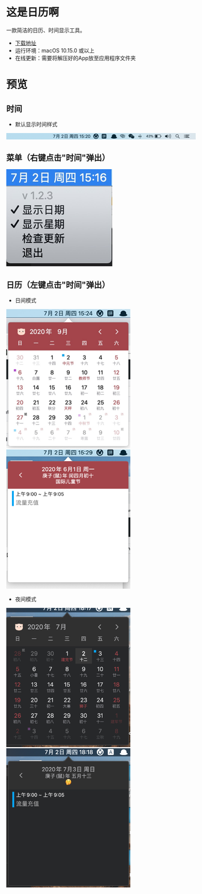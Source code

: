 # 这是日历啊
一款简洁的日历、时间显示工具。
- [下载地址](https://github.com/ZzzM/LunarCalendar/releases/download/1.2.5/default.zip)
- 运行环境：macOS 10.15.0 或以上
- 在线更新：需要将解压好的App放至应用程序文件夹

# 预览
## 时间
- 默认显示时间样式
<img src="previews/date1.png">

## 菜单（右键点击"时间"弹出）

<img src="previews/date2.jpg">


## 日历（左键点击"时间"弹出）
- 日间模式

<img src="previews/cal1.png" height=370 width=330>
<img src="previews/cal2.png" height=370 width=330>

- 夜间模式

<img src="previews/cal1_dark.png" height=370 width=330>
<img src="previews/cal2_dark.png" height=370 width=330>
